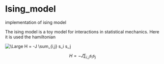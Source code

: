 # Ising_model
implementation of ising model

The ising model is a toy model for interactions in statistical mechanics. Here it is used the hamiltonian

![\Large H = -J \sum_{i,j} s_i s_j](https://latex.codecogs.com/svg.latex?\Large&space;x=\frac{-b\pm\sqrt{b^2-4ac}}{2a}) 

$$H = -J \sum_{i,j} s_i s_j$$
